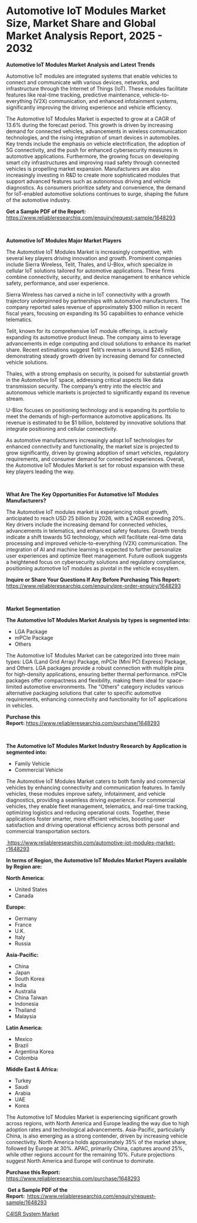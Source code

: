 <p><h1>Automotive IoT Modules Market Size, Market Share and Global Market Analysis Report, 2025 - 2032</h1></p><p><strong>Automotive IoT Modules Market Analysis and Latest Trends</strong></p>
<p><p>Automotive IoT modules are integrated systems that enable vehicles to connect and communicate with various devices, networks, and infrastructure through the Internet of Things (IoT). These modules facilitate features like real-time tracking, predictive maintenance, vehicle-to-everything (V2X) communication, and enhanced infotainment systems, significantly improving the driving experience and vehicle efficiency.</p><p>The Automotive IoT Modules Market is expected to grow at a CAGR of 13.6% during the forecast period. This growth is driven by increasing demand for connected vehicles, advancements in wireless communication technologies, and the rising integration of smart devices in automobiles. Key trends include the emphasis on vehicle electrification, the adoption of 5G connectivity, and the push for enhanced cybersecurity measures in automotive applications. Furthermore, the growing focus on developing smart city infrastructures and improving road safety through connected vehicles is propelling market expansion. Manufacturers are also increasingly investing in R&D to create more sophisticated modules that support advanced features such as autonomous driving and vehicle diagnostics. As consumers prioritize safety and convenience, the demand for IoT-enabled automotive solutions continues to surge, shaping the future of the automotive industry.</p></p>
<p><strong>Get a Sample PDF of the Report:&nbsp;</strong> <a href="https://www.reliableresearchiq.com/enquiry/request-sample/1648293?utm_campaign=1674&utm_medium=2&utm_source=Github&utm_content=ia&utm_term=15022025&utm_id=automotive-iot-modules">https://www.reliableresearchiq.com/enquiry/request-sample/1648293</a></p>
<p>&nbsp;</p>
<p><strong>Automotive IoT Modules Major Market Players</strong></p>
<p><p>The Automotive IoT Modules Market is increasingly competitive, with several key players driving innovation and growth. Prominent companies include Sierra Wireless, Telit, Thales, and U-Blox, which specialize in cellular IoT solutions tailored for automotive applications. These firms combine connectivity, security, and device management to enhance vehicle safety, performance, and user experience.</p><p>Sierra Wireless has carved a niche in IoT connectivity with a growth trajectory underpinned by partnerships with automotive manufacturers. The company reported sales revenue of approximately $300 million in recent fiscal years, focusing on expanding its 5G capabilities to enhance vehicle telematics.</p><p>Telit, known for its comprehensive IoT module offerings, is actively expanding its automotive product lineup. The company aims to leverage advancements in edge computing and cloud solutions to enhance its market share. Recent estimations suggest Telit’s revenue is around $245 million, demonstrating steady growth driven by increasing demand for connected vehicle solutions.</p><p>Thales, with a strong emphasis on security, is poised for substantial growth in the Automotive IoT space, addressing critical aspects like data transmission security. The company’s entry into the electric and autonomous vehicle markets is projected to significantly expand its revenue stream.</p><p>U-Blox focuses on positioning technology and is expanding its portfolio to meet the demands of high-performance automotive applications. Its revenue is estimated to be $1 billion, bolstered by innovative solutions that integrate positioning and cellular connectivity.</p><p>As automotive manufacturers increasingly adopt IoT technologies for enhanced connectivity and functionality, the market size is projected to grow significantly, driven by growing adoption of smart vehicles, regulatory requirements, and consumer demand for connected experiences. Overall, the Automotive IoT Modules Market is set for robust expansion with these key players leading the way.</p></p>
<p>&nbsp;</p>
<p><strong>What Are The Key Opportunities For Automotive IoT Modules Manufacturers?</strong></p>
<p><p>The Automotive IoT modules market is experiencing robust growth, anticipated to reach USD 25 billion by 2026, with a CAGR exceeding 20%. Key drivers include the increasing demand for connected vehicles, advancements in telematics, and enhanced safety features. Growth trends indicate a shift towards 5G technology, which will facilitate real-time data processing and improved vehicle-to-everything (V2X) communication. The integration of AI and machine learning is expected to further personalize user experiences and optimize fleet management. Future outlook suggests a heightened focus on cybersecurity solutions and regulatory compliance, positioning automotive IoT modules as pivotal in the vehicle ecosystem.</p></p>
<p><strong>Inquire or Share Your Questions If Any Before Purchasing This Report:</strong> <a href="https://www.reliableresearchiq.com/enquiry/pre-order-enquiry/1648293?utm_campaign=1674&utm_medium=2&utm_source=Github&utm_content=ia&utm_term=15022025&utm_id=automotive-iot-modules">https://www.reliableresearchiq.com/enquiry/pre-order-enquiry/1648293</a></p>
<p>&nbsp;</p>
<p><strong>Market Segmentation</strong></p>
<p><strong>The Automotive IoT Modules Market Analysis by types is segmented into:</strong></p>
<p><ul><li>LGA Package</li><li>mPCIe Package</li><li>Others</li></ul></p>
<p><p>The Automotive IoT Modules Market can be categorized into three main types: LGA (Land Grid Array) Package, mPCIe (Mini PCI Express) Package, and Others. LGA packages provide a robust connection with multiple pins for high-density applications, ensuring better thermal performance. mPCIe packages offer compactness and flexibility, making them ideal for space-limited automotive environments. The "Others" category includes various alternative packaging solutions that cater to specific automotive requirements, enhancing connectivity and functionality for IoT applications in vehicles.</p></p>
<p><strong>Purchase this Report:&nbsp;</strong><a href="https://www.reliableresearchiq.com/purchase/1648293?utm_campaign=1674&utm_medium=2&utm_source=Github&utm_content=ia&utm_term=15022025&utm_id=automotive-iot-modules">https://www.reliableresearchiq.com/purchase/1648293</a></p>
<p>&nbsp;</p>
<p><strong>The Automotive IoT Modules Market Industry Research by Application is segmented into:</strong></p>
<p><ul><li>Family Vehicle</li><li>Commercial Vehicle</li></ul></p>
<p><p>The Automotive IoT Modules Market caters to both family and commercial vehicles by enhancing connectivity and communication features. In family vehicles, these modules improve safety, infotainment, and vehicle diagnostics, providing a seamless driving experience. For commercial vehicles, they enable fleet management, telematics, and real-time tracking, optimizing logistics and reducing operational costs. Together, these applications foster smarter, more efficient vehicles, boosting user satisfaction and driving operational efficiency across both personal and commercial transportation sectors.</p></p>
<p><a href="https://www.reliableresearchiq.com/automotive-iot-modules-market-r1648293?utm_campaign=1674&utm_medium=2&utm_source=Github&utm_content=ia&utm_term=15022025&utm_id=automotive-iot-modules">&nbsp;https://www.reliableresearchiq.com/automotive-iot-modules-market-r1648293</a></p>
<p><strong>In terms of Region, the Automotive IoT Modules Market Players available by Region are:</strong></p>
<p>
    <p> <strong> North America: </strong>
        <ul>
            <li>United States</li>
            <li>Canada</li>
        </ul>
        </p> 
    <p> <strong> Europe: </strong>
        <ul>
            <li>Germany</li>
            <li>France</li>
            <li>U.K.</li>
            <li>Italy</li>
            <li>Russia</li>
        </ul>
        </p> 
    <p> <strong> Asia-Pacific: </strong>
        <ul>
            <li>China</li>
            <li>Japan</li>
            <li>South Korea</li>
            <li>India</li>
            <li>Australia</li>
            <li>China Taiwan</li>
            <li>Indonesia</li>
            <li>Thailand</li>
            <li>Malaysia</li>
        </ul>
        </p> 
    <p> <strong> Latin America: </strong>
        <ul>
            <li>Mexico</li>
            <li>Brazil</li>
            <li>Argentina Korea</li>
            <li>Colombia</li>
        </ul>
        </p> 
    <p> <strong> Middle East & Africa: </strong>
        <ul>
            <li>Turkey</li>
            <li>Saudi</li>
            <li>Arabia</li>
            <li>UAE</li>
            <li>Korea</li>
        </ul>
    </p>
    </p>
<p><p>The Automotive IoT Modules Market is experiencing significant growth across regions, with North America and Europe leading the way due to high adoption rates and technological advancements. Asia-Pacific, particularly China, is also emerging as a strong contender, driven by increasing vehicle connectivity. North America holds approximately 35% of the market share, followed by Europe at 30%. APAC, primarily China, captures around 25%, while other regions account for the remaining 10%. Future projections suggest North America and Europe will continue to dominate.</p></p>
<p><strong>Purchase this Report: </strong><a href="https://www.reliableresearchiq.com/purchase/1648293?utm_campaign=1674&utm_medium=2&utm_source=Github&utm_content=ia&utm_term=15022025&utm_id=automotive-iot-modules">https://www.reliableresearchiq.com/purchase/1648293</a></p>
<p>&nbsp;<strong>Get a Sample PDF of the Report:&nbsp;&nbsp;</strong><a href="https://www.reliableresearchiq.com/enquiry/request-sample/1648293?utm_campaign=1674&utm_medium=2&utm_source=Github&utm_content=ia&utm_term=15022025&utm_id=automotive-iot-modules">https://www.reliableresearchiq.com/enquiry/request-sample/1648293</a></p>
<p><strong></strong></p>
<p><p><a href="https://github.com/willjis/Market-Research-Report-List-1/blob/main/c4isr-system-market.md?utm_campaign=1674&utm_medium=2&utm_source=Github&utm_content=ia&utm_term=15022025&utm_id=automotive-iot-modules">C4ISR System Market</a></p></p>
